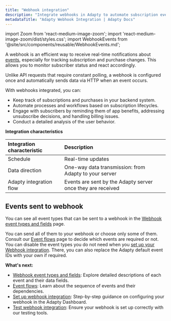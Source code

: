 ```yaml
---
title: "Webhook integration"
description: "Integrate webhooks in Adapty to automate subscription event tracking."
metadataTitle: "Adapty Webhook Integration | Adapty Docs"
---
```


import Zoom from 'react-medium-image-zoom';
import 'react-medium-image-zoom/dist/styles.css';
import WebhookEvents from '@site/src/components/reusable/WebhookEvents.md';

A webhook is an efficient way to receive real-time notifications about [events](webhook-event-types-and-fields#webhook-event-types), especially for tracking subscription and purchase changes. This allows you to monitor subscriber status and react accordingly.

Unlike API requests that require constant polling, a webhook is configured once and automatically sends data via HTTP when an event occurs.

With webhooks integrated, you can:

- Keep track of subscriptions and purchases in your backend system.
- Automate processes and workflows based on subscription lifecycles.
- Engage with subscribers by reminding them of app benefits, addressing unsubscribe decisions, and handling billing issues.
- Conduct a detailed analysis of the user behavior.

**Integration characteristics**

| Integration characteristic | Description                                                 |
| :------------------------- | :---------------------------------------------------------- |
| Schedule                   | Real-time updates                                           |
| Data direction             | One-way data transmission: from Adapty to your server       |
| Adapty integration flow    | Events are sent by the Adapty server once they are received |

## Events sent to webhook

You can see all event types that can be sent to a webhook in the [Webhook event types and fields](webhook-event-types-and-fields) page.

You can send all of them to your webhook or choose only some of them. Consult our [Event flows](event-flows) page to decide which events are required or not. You can disable the event types you do not need when you [set up your Webhook integration](set-up-webhook-integration#configure-webhook-integration-in-the-adapty-dashboard). There, you can also replace the Adapty default event IDs with your own if required.

**What's next:**

- [Webhook event types and fields](webhook-event-types-and-fields): Explore detailed descriptions of each event and their data fields.
- [Event flows](event-flows): Learn about the sequence of events and their dependencies.
- [Set up webhook integration](set-up-webhook-integration): Step-by-step guidance on configuring your webhook in the Adapty Dashboard.
- [Test webhook integration](test-webhook): Ensure your webhook is set up correctly with our testing tools.
